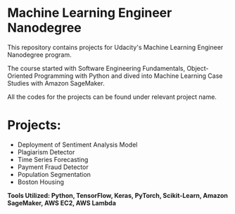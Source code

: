 # Machine Learning Engineer Nanodegree

This repository contains projects for Udacity's Machine Learning Engineer Nanodegree program.

The course started with Software Engineering Fundamentals, Object-Oriented Programming with Python and dived into 
 Machine Learning Case Studies with Amazon SageMaker.

All the codes for the projects can be found under relevant project name.


# Projects:

- Deployment of Sentiment Analysis Model
- Plagiarism Detector
- Time Series Forecasting
- Payment Fraud Detector
- Population Segmentation
- Boston Housing

**Tools Utilized: Python, TensorFlow, Keras, PyTorch, Scikit-Learn, Amazon SageMaker, AWS EC2, AWS Lambda**
